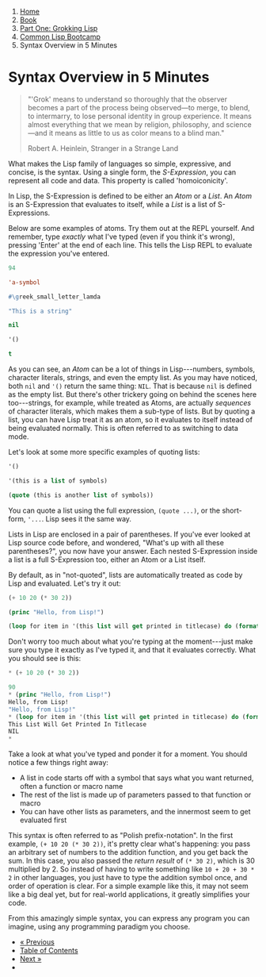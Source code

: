 <ol class="breadcrumb">
  <li><a href="/">Home</a></li>
  <li><a href="/book/">Book</a></li>
  <li><a href="/book/1-0-0-overview/">Part One: Grokking Lisp</a></li>
  <li><a href="/book/1-01-00-lisp-bootcamp/">Common Lisp Bootcamp</a></li>
  <li class="active">Syntax Overview in 5 Minutes</li>
</ol>

# Syntax Overview in 5 Minutes

> "'Grok' means to understand so thoroughly that the observer becomes a part of the process being observed—to merge, to blend, to intermarry, to lose personal identity in group experience. It means almost everything that we mean by religion, philosophy, and science—and it means as little to us as color means to a blind man."
> <footer>Robert A. Heinlein, Stranger in a Strange Land</footer>

What makes the Lisp family of languages so simple, expressive, and concise, is the syntax.  Using a single form, the *S-Expression*, you can represent all code and data.  This property is called 'homoiconicity'.

In Lisp, the S-Expression is defined to be either an *Atom* or a *List*.  An *Atom* is an S-Expression that evaluates to itself, while a *List* is a list of S-Expressions.

Below are some examples of atoms.  Try them out at the REPL yourself.  And remember, type *exactly* what I've typed (even if you think it's wrong), pressing 'Enter' at the end of each line.  This tells the Lisp REPL to evaluate the expression you've entered.

```lisp
94

'a-symbol

#\greek_small_letter_lamda

"This is a string"

nil

'()

t
```

As you can see, an *Atom* can be a lot of things in Lisp---numbers, symbols, character literals, strings, and even the empty list.  As you may have noticed, both `nil` and `'()` return the same thing: `NIL`.  That is because `nil` is defined as the empty list.  But there's other trickery going on behind the scenes here too---strings, for example, while treated as Atoms, are actually *sequences* of character literals, which makes them a sub-type of lists.  But by quoting a list, you can have Lisp treat it as an atom, so it evaluates to itself instead of being evaluated normally.  This is often referred to as switching to data mode.

Let's look at some more specific examples of quoting lists:

```lisp
'()

'(this is a list of symbols)

(quote (this is another list of symbols))
```

You can quote a list using the full expression, `(quote ...)`, or the short-form, `'...`.  Lisp sees it the same way.

Lists in Lisp are enclosed in a pair of parentheses.  If you've ever looked at Lisp source code before, and wondered, "What's up with all these parentheses?", you now have your answer.  Each nested S-Expression inside a list is a full S-Expression too, either an Atom or a List itself.

By default, as in "not-quoted", lists are automatically treated as code by Lisp and evaluated.  Let's try it out:

```lisp
(+ 10 20 (* 30 2))

(princ "Hello, from Lisp!")

(loop for item in '(this list will get printed in titlecase) do (format t "~@(~A~) " item))
```

Don't worry too much about what you're typing at the moment---just make sure you type it exactly as I've typed it, and that it evaluates correctly.  What you should see is this:

```lisp
* (+ 10 20 (* 30 2))

90
* (princ "Hello, from Lisp!")
Hello, from Lisp!
"Hello, from Lisp!"
* (loop for item in '(this list will get printed in titlecase) do (format t "~@(~A~) " item))
This List Will Get Printed In Titlecase
NIL
*
```

Take a look at what you've typed and ponder it for a moment.  You should notice a few things right away:

* A list in code starts off with a symbol that says what you want returned, often a function or macro name
* The rest of the list is made up of parameters passed to that function or macro
* You can have other lists as parameters, and the innermost seem to get evaluated first

This syntax is often referred to as "Polish prefix-notation".  In the first example, `(+ 10 20 (* 30 2))`, it's pretty clear what's happening: you pass an arbitrary set of numbers to the addition function, and you get back the sum.  In this case, you also passed the *return result* of `(* 30 2)`, which is 30 multiplied by 2.  So instead of having to write something like `10 + 20 + 30 * 2` in other languages, you just have to type the addition symbol once, and order of operation is clear.  For a simple example like this, it may not seem like a big deal yet, but for real-world applications, it greatly simplifies your code.

From this amazingly simple syntax, you can express any program you can imagine, using any programming paradigm you choose.

<ul class="pager">
  <li class="previous"><a href="/book/1-01-00-lisp-bootcamp/">&laquo; Previous</a></li>
  <li><a href="/book/">Table of Contents</a></li>
  <li class="next"><a href="/book/1-01-02-more-detail/">Next &raquo;</a><li>
</ul>
